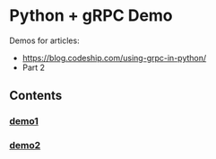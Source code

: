 # Python + gRPC Demo

Demos for articles:

- https://blog.codeship.com/using-grpc-in-python/
- Part 2

## Contents


### [demo1](https://github.com/amitsaha/python-grpc-demo/tree/master/demo1)
### [demo2](https://github.com/amitsaha/python-grpc-demo/tree/master/demo2)
